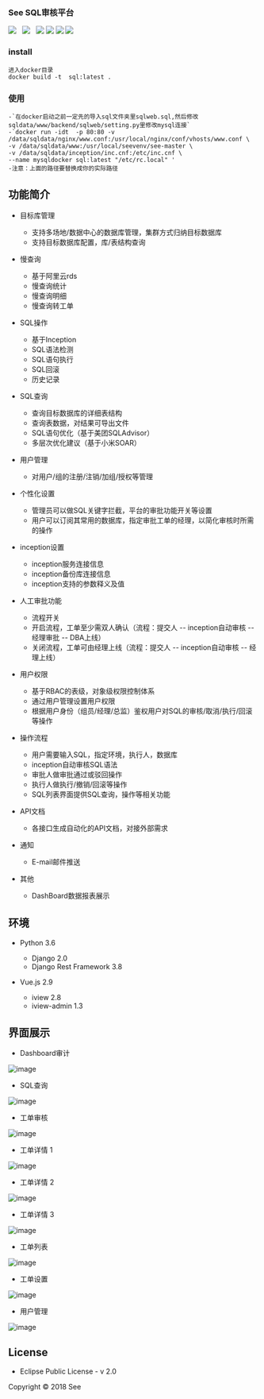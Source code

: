 
### See SQL审核平台

![](https://img.shields.io/badge/build-release-brightgreen.svg)  
![](https://img.shields.io/badge/version-v1.0.0-brightgreen.svg)  
![](https://img.shields.io/badge/vue.js-2.9.1-brightgreen.svg) 
![](https://img.shields.io/badge/iview-2.8.0-brightgreen.svg?style=flat-square) 
![](https://img.shields.io/badge/python-3.6-brightgreen.svg)
![](https://img.shields.io/badge/Django-2.0-brightgreen.svg)

### install
    进入docker目录
    docker build -t  sql:latest .
### 使用
    -`在docker启动之前一定先的导入sql文件夹里sqlweb.sql,然后修改sqldata/www/backend/sqlweb/setting.py里修改mysql连接`
    -`docker run -idt  -p 80:80 -v /data/sqldata/nginx/www.conf:/usr/local/nginx/conf/vhosts/www.conf \
    -v /data/sqldata/www:/usr/local/seevenv/see-master \
    -v /data/sqldata/inception/inc.cnf:/etc/inc.cnf \
    --name mysqldocker sql:latest "/etc/rc.local" '
    -注意：上面的路径要替换成你的实际路径

## 功能简介

- 目标库管理
    - 支持多场地/数据中心的数据库管理，集群方式归纳目标数据库
    - 支持目标数据库配置，库/表结构查询
- 慢查询
    - 基于阿里云rds
    - 慢查询统计
    - 慢查询明细
    - 慢查询转工单
- SQL操作
    - 基于Inception
    - SQL语法检测
    - SQL语句执行
    - SQL回滚
    - 历史记录
- SQL查询
    - 查询目标数据库的详细表结构
    - 查询表数据，对结果可导出文件
    - SQL语句优化（基于美团SQLAdvisor）
    - 多层次优化建议（基于小米SOAR）
- 用户管理
    - 对用户/组的注册/注销/加组/授权等管理
- 个性化设置
    - 管理员可以做SQL关键字拦截，平台的审批功能开关等设置
    - 用户可以订阅其常用的数据库，指定审批工单的经理，以简化审核时所需的操作
- inception设置
    - inception服务连接信息
    - inception备份库连接信息
    - inception支持的参数释义及值
- 人工审批功能
    - 流程开关
    - 开启流程，工单至少需双人确认（流程：提交人 -- inception自动审核 -- 经理审批 -- DBA上线）
    - 关闭流程，工单可由经理上线（流程：提交人 -- inception自动审核 -- 经理上线）
- 用户权限
    - 基于RBAC的表级，对象级权限控制体系
    - 通过用户管理设置用户权限
    - 根据用户身份（组员/经理/总监）鉴权用户对SQL的审核/取消/执行/回滚等操作
- 操作流程
    - 用户需要输入SQL，指定环境，执行人，数据库
    - inception自动审核SQL语法
    - 审批人做审批通过或驳回操作
    - 执行人做执行/撤销/回滚等操作
    - SQL列表界面提供SQL查询，操作等相关功能

- API文档
    - 各接口生成自动化的API文档，对接外部需求
    
- 通知
    - E-mail邮件推送
- 其他
    - DashBoard数据报表展示

## 环境

- Python 3.6
    - Django 2.0
    - Django Rest Framework 3.8
    
- Vue.js 2.9
    - iview 2.8
    - iview-admin 1.3

## 界面展示

- Dashboard审计

![image](https://github.com/myide/see/blob/master/frontend/src/images/github/dashboard.png)

- SQL查询

![image](https://github.com/myide/see/blob/master/frontend/src/images/github/query.png)

- 工单审核

![image](https://github.com/myide/see/blob/master/frontend/src/images/github/check.png)

- 工单详情 1

![image](https://github.com/myide/see/blob/master/frontend/src/images/github/detail1.png)

- 工单详情 2

![image](https://github.com/myide/see/blob/master/frontend/src/images/github/detail2.png)

- 工单详情 3

![image](https://github.com/myide/see/blob/master/frontend/src/images/github/detail3.png)

- 工单列表

![image](https://github.com/myide/see/blob/master/frontend/src/images/github/list.png)

- 工单设置

![image](https://github.com/myide/see/blob/master/frontend/src/images/github/platsettings.png)

- 用户管理

![image](https://github.com/myide/see/blob/master/frontend/src/images/github/user.png)

## License

- Eclipse Public License - v 2.0

Copyright © 2018 See


